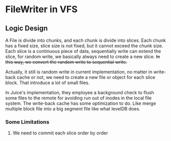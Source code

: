 # FileWriter in VFS

## Logic Design

A File is divide into chunks, and each chunk is divide into slices.
Each chunk has a fixed size, slice size is not fixed, but it cannot exceed
the chunk size. Each slice is a continuous piece of data, sequentially write
can extend the slice, for random write, we basically always need to create a
new slice. ~~In this way, we convert the random write to sequential write.~~

Actually, it still is random write in current implementation, no matter in
write-back cache or not, we need to create a new file or object for each slice
block. That introduce a lot of small files.

In Juice's implementation, they employee a background check to flush some files
to the remote for avoiding run out of inodes in the local file system. The
write-back cache has some optimization to do. Like merge multiple block file into
a big segment file like what levelDB does.

### Some Limitations

1. We need to commit each slice order by order


